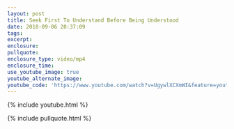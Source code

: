 ```yaml
---
layout: post
title: Seek First To Understand Before Being Understood
date: 2018-09-06 20:37:09
tags:
excerpt:
enclosure:
pullquote:
enclosure_type: video/mp4
enclosure_time:
use_youtube_image: true
youtube_alternate_image:
youtube_code: 'https://www.youtube.com/watch?v=UgywlXCXmWI&feature=youtu.be'
---
```


{% include youtube.html %}

{% include pullquote.html %}